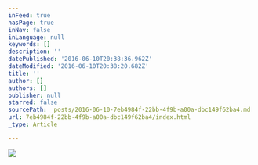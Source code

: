 ```yaml
---
inFeed: true
hasPage: true
inNav: false
inLanguage: null
keywords: []
description: ''
datePublished: '2016-06-10T20:38:36.962Z'
dateModified: '2016-06-10T20:38:20.682Z'
title: ''
author: []
authors: []
publisher: null
starred: false
sourcePath: _posts/2016-06-10-7eb4984f-22bb-4f9b-a00a-dbc149f62ba4.md
url: 7eb4984f-22bb-4f9b-a00a-dbc149f62ba4/index.html
_type: Article

---
```

![](https://the-grid-user-content.s3-us-west-2.amazonaws.com/b03242f2-c7bc-4ec2-97d8-039669e11614.png)